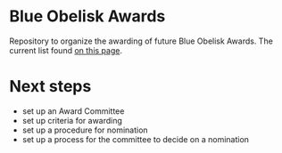 # Blue Obelisk Awards

Repository to organize the awarding of future Blue Obelisk Awards.
The current list found [on this page](https://blueobelisk.github.io/awards.html).

# Next steps

* set up an Award Committee
* set up criteria for awarding
* set up a procedure for nomination
* set up a process for the committee to decide on a nomination

